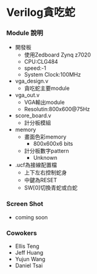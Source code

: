 Verilog貪吃蛇
===
### Module 說明
+ 開發板
    + 使用Zedboard Zynq z7020
    + CPU:CLG484
    + speed:-1
    + System Clock:100MHz
+ vga_design.v
    + 貪吃蛇主要module
+ vga_out.v
    + VGA輸出module
    + Resolutin:800x600@75Hz
+ score_board.v
    + 計分板模組
+ memory
    + 畫面色彩memory
        + 800x600x6 bits
    + 計分板數字pattern
        + Unknown
+ .ucf為接線配置檔
    + 上下左右控制蛇身
    + 中鍵為RESET
    + SW[0]切換青蛇或白蛇

### Screen Shot
+ coming soon

### Cowokers
+ Ellis Teng
+ Jeff Huang
+ Yujun Wang
+ Daniel Tsai
